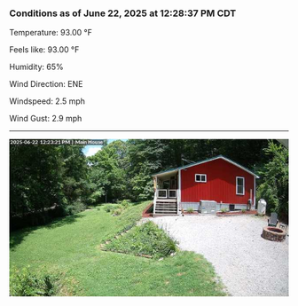 ### Conditions as of June 22, 2025 at 12:28:37 PM CDT 

Temperature: 93.00 &deg;F

Feels like: 93.00 &deg;F

Humidity: 65%

Wind Direction: ENE

Windspeed: 2.5 mph

Wind Gust: 2.9 mph

---

<img src="./images/latest.jpeg"/>

